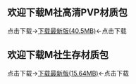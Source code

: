 ## 欢迎下载M社高清PVP材质包

点击下载→[下载最新版(40.5MB)](https://pan.baidu.com/s/1LoHbi06g-ixH2amAxf7oUw)←点击下载

## 欢迎下载M社生存材质包
                             
点击下载→[下载最新版(15.64MB)](https://pan.baidu.com/s/1L0tLHR7GLAtQJdQnLt2ACg)←点击下载
